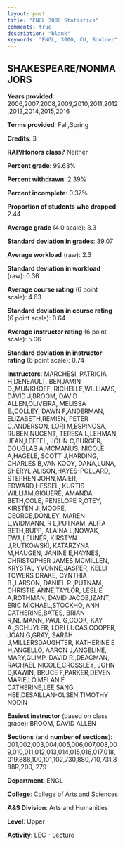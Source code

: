 ```yaml
---
layout: post
title: "ENGL 3000 Statistics"
comments: true
description: "blank"
keywords: "ENGL, 3000, CU, Boulder"
--- 
```

<head>
<script src="https://ajax.googleapis.com/ajax/libs/jquery/2.1.3/jquery.min.js"></script>
<script src="https://dl.dropboxusercontent.com/s/pc42nxpaw1ea4o9/highcharts.js?dl=0"></script>
<!-- <script src="../assets/js/highcharts.js"></script> -->
<style type="text/css">@font-face {
	font-family: "Bebas Neue";
	src: url(https://www.filehosting.org/file/details/544349/BebasNeue%20Regular.otf) format("opentype");
	}
	h1.Bebas { 
		font-family: "Bebas Neue", Verdana, Tahoma;
	}
</style>
</head>
<body>
	<div id="container" style="float: right; width: 45%; height: 88%; margin-left: 2.5%; margin-right: 2.5%;"></div>
	<script language="JavaScript">
		$(document).ready(function() {
		var chart = {type: 'column'};
		var title = {text: 'Grade Distribution'};
		var xAxis = {categories: ['A','B','C','D','F'],crosshair: true};
		var yAxis = {min: 0,title: {text: 'Percentage'}};
		var tooltip = {headerFormat: '<center><b><span style="font-size:20px">{point.key}</span></b></center>',
		               pointFormat: '<td style="padding:0"><b>{point.y:.1f}%</b></td>',
		               footerFormat: '</table>',shared: true,useHTML: true};
		var plotOptions = {column: {pointPadding: 0.0,borderWidth: 0}};  
		var credits = {enabled: false};var series= [{name: 'Percent',data: [52.68,35.28,8.42,1.72,1.91,]}];
		var json = {};
		json.chart = chart;
		json.title = title;
		json.tooltip = tooltip;
		json.xAxis = xAxis;
		json.yAxis = yAxis;  
		json.series = series;
		json.plotOptions = plotOptions;  
		json.credits = credits;
		$('#container').highcharts(json);
	});
	</script>
</body>
			   
## SHAKESPEARE/NONMAJORS

**Years provided**: 2006,2007,2008,2009,2010,2011,2012,2013,2014,2015,2016

**Terms provided**: Fall,Spring

**Credits**: 3

**RAP/Honors class?** Neither

**Percent grade**: 99.63%

**Percent withdrawn**: 2.39%

**Percent incomplete**: 0.37%

**Proportion of students who dropped**: 2.44

**Average grade** (4.0 scale): 3.3

**Standard deviation in grades**: 39.07

**Average workload** (raw): 2.3

**Standard deviation in workload** (raw): 0.36

**Average course rating** (6 point scale): 4.63

**Standard deviation in course rating** (6 point scale): 0.64

**Average instructor rating** (6 point scale): 5.06

**Standard deviation in instructor rating** (6 point scale): 0.74

**Instructors**: MARCHESI, PATRICIA H,DENEAULT, BENJAMIN D.,MUNKHOFF, RICHELLE,WILLIAMS, DAVID J,BROOM, DAVID ALLEN,OLIVEIRA, MELISSA E.,COLLEY, DAWN F,ANDERMAN, ELIZABETH,REMIEN, PETER C,ANDERSON, LORI M,ESPINOSA, RUBEN,NUGENT, TERESA L,LEHMAN, JEAN,LEFFEL, JOHN C,BURGER, DOUGLAS A,MCMANUS, NICOLE A,HAGELE, SCOTT J,HARDING, CHARLES B,VAN KOOY, DANA,LUNA, SHERYL ALISON,HAYES-POLLARD, STEPHEN JOHN,MAIER, EDWARD,HESSEL, KURTIS WILLIAM,GIGUERE, AMANDA BETH,COLE, PENELOPE R,OTEY, KIRSTEN J.,MOORE, GEORGE,DONLEY, MAREN L,WIDMANN, R L,PUTNAM, ALITA BETH,BUPP, ALAINA L,NOWAK, EWA,LEUNER, KIRSTYN J,RUTKOWSKI, KATARZYNA M,HAUGEN, JANINE E,HAYNES, CHRISTOPHER JAMES,MCMILLEN, KRYSTAL YVONNE,JASPER, KELLI TOWERS,DRAKE, CYNTHIA B.,LARSON, DANIEL R.,PUTNAM, CHRISTIE ANNE,TAYLOR, LESLIE A,ROTHMAN, DAVID JACOB,IZANT, ERIC MICHAEL,STOCKHO, ANN CATHERINE,BATES, BRIAN R,NEIMANN, PAUL G,COOK, KAY A.,SCHUYLER, LORI LUCAS,COOPER, JOAN G,GRAY, SARAH J,MILLERSDAUGHTER, KATHERINE E H,ANGELLO, AARON J,ANGELINE, MARY,GLIMP, DAVID R.,DEAGMAN, RACHAEL NICOLE,CROSSLEY, JOHN D,KAWIN, BRUCE F,PARKER,DEVEN MARIE,LO,MELANIE CATHERINE,LEE,SANG HEE,DESAILLAN-OLSEN,TIMOTHY NODIN

**Easiest instructor** (based on class grade): BROOM, DAVID ALLEN

**Sections** (and **number of sections**): 001,002,003,004,005,006,007,008,009,010,011,012,013,014,015,016,017,018,019,888,100,101,102,730,880,710,731,888R,200, 279

**Department**: ENGL

**College**: College of Arts and Sciences

**A&S Division**: Arts and Humanities

**Level**: Upper

**Activity**: LEC - Lecture